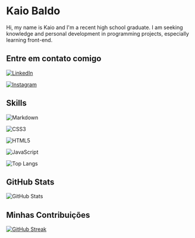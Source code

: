 
# Kaio Baldo
Hi, my name is Kaio and I'm a recent high school graduate. I am seeking knowledge and personal development in programming projects, especially learning front-end.

## Entre em contato comigo
[![LinkedIn](https://img.shields.io/badge/LinkedIn-000?style=for-the-badge&logo=linkedin&logoColor=4F0199)](linkedin.com/in/kaio-grativol-baldo-071a74150/)

[![Instagram](https://img.shields.io/badge/Instagram-000?style=for-the-badge&logo=instagram&logoColor=4F0199)](https://www.instagram.com/kaiull__/)

## Skills

![Markdown](https://img.shields.io/badge/Markdown-000?style=for-the-badge&logo=markdown&logoColor=4F0199)

![CSS3](https://img.shields.io/badge/CSS3-000?style=for-the-badge&logo=css3&logoColor=4F0199)

![HTML5](https://img.shields.io/badge/HTML5-000?style=for-the-badge&logo=html5&logoColor=4F0199)

![JavaScript](https://img.shields.io/badge/JavaScript-000?style=for-the-badge&logo=javascript&logoColor=4F0199)

![Top Langs](https://github-readme-stats-git-masterrstaa-rickstaa.vercel.app/api/top-langs/?username=KaioGB4&bg_color=000000&border_color=30A3DC&title_color=4F0199&text_color=4F0199)

## GitHub Stats

![GitHub Stats](https://github-readme-stats.vercel.app/api?username=KaioGB4&theme=transparent&bg_color=000000&border_color=FFFFFF&show_icons=true&icon_color=4F0199&title_color=4F0199&text_color=FFF)

## Minhas Contribuições

[![GitHub Streak](https://streak-stats.demolab.com/?user=KaioGB4&theme=midnight-purple&background=000&border=4F0199&dates=FFF)](https://git.io/streak-stats)